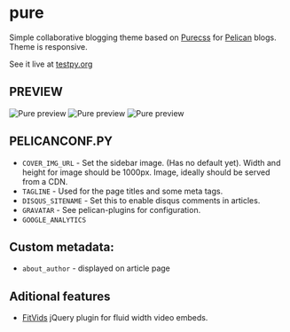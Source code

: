 pure
====

Simple collaborative blogging theme based on [Purecss](http:purecss.io) for [Pelican](http://docs.getpelican.com/) blogs.
Theme is responsive.

See it live at [testpy.org](http://testpy.org/)

## PREVIEW

![Pure preview](https://raw.github.com/danclaudiupop/pure/master/preview1.png)
![Pure preview](https://raw.github.com/danclaudiupop/pure/master/preview3.png)
![Pure preview](https://raw.github.com/danclaudiupop/pure/master/preview2.png)


## PELICANCONF.PY

* `COVER_IMG_URL` - Set the sidebar image. (Has no default yet). Width and height for image should be 1000px. Image, ideally should be served from a CDN.
* `TAGLINE` - Used for the page titles and some meta tags.
* `DISQUS_SITENAME` - Set this to enable disqus comments in articles.
* `GRAVATAR` - See pelican-plugins for configuration.
* `GOOGLE_ANALYTICS`

## Custom metadata:
* `about_author` - displayed on article page

## Aditional features
* [FitVids](https://github.com/davatron5000/FitVids.js) jQuery plugin for fluid width video embeds.
